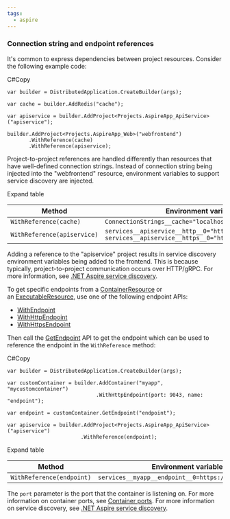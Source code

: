 ```yaml
---
tags:
  - aspire
---
```

### Connection string and endpoint references

It's common to express dependencies between project resources. Consider the following example code:

C#Copy

```
var builder = DistributedApplication.CreateBuilder(args);

var cache = builder.AddRedis("cache");

var apiservice = builder.AddProject<Projects.AspireApp_ApiService>("apiservice");

builder.AddProject<Projects.AspireApp_Web>("webfrontend")
       .WithReference(cache)
       .WithReference(apiservice);
```

Project-to-project references are handled differently than resources that have well-defined connection strings. Instead of connection string being injected into the "webfrontend" resource, environment variables to support service discovery are injected.

Expand table

|Method|Environment variable|
|---|---|
|`WithReference(cache)`|`ConnectionStrings__cache="localhost:62354"`|
|`WithReference(apiservice)`|`services__apiservice__http__0="http://localhost:5455"`  <br>`services__apiservice__https__0="https://localhost:7356"`|

Adding a reference to the "apiservice" project results in service discovery environment variables being added to the frontend. This is because typically, project-to-project communication occurs over HTTP/gRPC. For more information, see [.NET Aspire service discovery](https://learn.microsoft.com/en-us/dotnet/aspire/service-discovery/overview).

To get specific endpoints from a [ContainerResource](https://learn.microsoft.com/en-us/dotnet/api/aspire.hosting.applicationmodel.containerresource) or an [ExecutableResource](https://learn.microsoft.com/en-us/dotnet/api/aspire.hosting.applicationmodel.executableresource), use one of the following endpoint APIs:

- [WithEndpoint](https://learn.microsoft.com/en-us/dotnet/api/aspire.hosting.resourcebuilderextensions.withendpoint)
- [WithHttpEndpoint](https://learn.microsoft.com/en-us/dotnet/api/aspire.hosting.resourcebuilderextensions.withhttpendpoint)
- [WithHttpsEndpoint](https://learn.microsoft.com/en-us/dotnet/api/aspire.hosting.resourcebuilderextensions.withhttpsendpoint)

Then call the [GetEndpoint](https://learn.microsoft.com/en-us/dotnet/api/aspire.hosting.resourcebuilderextensions.getendpoint) API to get the endpoint which can be used to reference the endpoint in the `WithReference` method:

C#Copy

```
var builder = DistributedApplication.CreateBuilder(args);

var customContainer = builder.AddContainer("myapp", "mycustomcontainer")
                             .WithHttpEndpoint(port: 9043, name: "endpoint");

var endpoint = customContainer.GetEndpoint("endpoint");

var apiservice = builder.AddProject<Projects.AspireApp_ApiService>("apiservice")
                        .WithReference(endpoint);
```

Expand table

|Method|Environment variable|
|---|---|
|`WithReference(endpoint)`|`services__myapp__endpoint__0=https://localhost:9043`|

The `port` parameter is the port that the container is listening on. For more information on container ports, see [Container ports](https://learn.microsoft.com/en-us/dotnet/aspire/fundamentals/networking-overview#container-ports). For more information on service discovery, see [.NET Aspire service discovery](https://learn.microsoft.com/en-us/dotnet/aspire/service-discovery/overview).